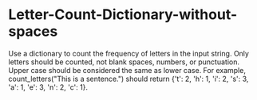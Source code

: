 # Letter-Count-Dictionary-without-spaces
Use a dictionary to count the frequency of letters in the input string. 
Only letters should be counted, not blank spaces, numbers, or punctuation. Upper case should be considered the same as lower case. 
For example, count_letters("This is a sentence.") should return {'t': 2, 'h': 1, 'i': 2, 's': 3, 'a': 1, 'e': 3, 'n': 2, 'c': 1}.
